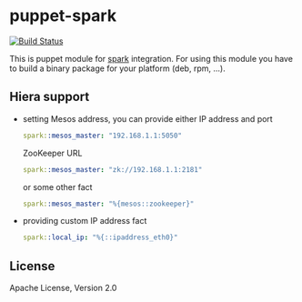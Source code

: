 # puppet-spark
[![Build Status](https://travis-ci.org/deric/puppet-spark.png)](https://travis-ci.org/deric/puppet-spark)

This is puppet module for [spark](http://spark-project.org) integration. For using this module you have to build a binary package for your platform (deb, rpm, ...).

## Hiera support

* setting Mesos address, you can provide either IP address and port

  ```yaml
  spark::mesos_master: "192.168.1.1:5050"
  ```
  ZooKeeper URL
  ```yaml
  spark::mesos_master: "zk://192.168.1.1:2181"
  ```
  or some other fact

  ```yaml
  spark::mesos_master: "%{mesos::zookeeper}"
  ```

* providing custom IP address fact

  ```yaml
  spark::local_ip: "%{::ipaddress_eth0}"
  ```



License
-------
Apache License, Version 2.0


